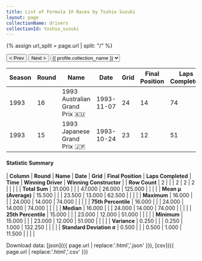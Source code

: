 ```yaml
---
title: List of Formula 1® Races by Toshio Suzuki
layout: page
collectionName: drivers
collectionId: toshio_suzuki
---
```


{% assign url_split = page.url | split: "/" %}
<div id="collection-navigation">
<button onclick="selector.options[selector.selectedIndex-1].value && (window.location = selector.options[selector.selectedIndex-1].value);">&lt; Prev</button>
<button onclick="selector.options[selector.selectedIndex+1].value && (window.location = selector.options[selector.selectedIndex+1].value);">Next &gt;</button>
<select id="selector" onchange="this.options[this.selectedIndex].value && (window.location = this.options[this.selectedIndex].value);">
  {% for collectionId in site.data[page.collectionName].refs %}
    {% if collectionId == page.collectionId %}
      {% assign selected = "selected" %}
    {% else %}
      {% assign selected = "" %}
    {% endif %}
    {% assign profile = site.data[page.collectionName][collectionId].profile %}
    <option value="/f1/{{ page.collectionName }}/{{ collectionId }}/{{ url_split[4] }}" {{ selected }}>{{ profile.collection_name }}</option>
  {% endfor %}
</select>
</div>

| Season | Round | Name | Date | Grid | Final Position | Laps Completed | Time | Winning Driver | Winning Constructor |
|--|--|--|--|--|--|--|--|--|--|
| 1993 | 16 | 1993 Australian Grand Prix 🇦🇺 | 1993-11-07 | 24 | 14 | 74 |   | Ayrton Senna 🇧🇷 | McLaren 🇬🇧 |
| 1993 | 15 | 1993 Japanese Grand Prix 🇯🇵 | 1993-10-24 | 23 | 12 | 51 |   | Ayrton Senna 🇧🇷 | McLaren 🇬🇧 |

#### Statistic Summary

| **Column** | **Round** | **Name** | **Date** | **Grid** | **Final Position** | **Laps Completed** | **Time** | **Winning Driver** | **Winning Constructor** |
| **Row Count** | 2 |  |  | 2 | 2 | 2 |  |  |  |
| **Total Sum** | 31.000 |  |  | 47.000 | 26.000 | 125.000 |  |  |  |
| **Mean μ (Average)** | 15.500 |  |  | 23.500 | 13.000 | 62.500 |  |  |  |
| **Maximum** | 16.000 |  |  | 24.000 | 14.000 | 74.000 |  |  |  |
| **75th Percentile** | 16.000 |  |  | 24.000 | 14.000 | 74.000 |  |  |  |
| **Median** | 16.000 |  |  | 24.000 | 14.000 | 74.000 |  |  |  |
| **25th Percentile** | 15.000 |  |  | 23.000 | 12.000 | 51.000 |  |  |  |
| **Minimum** | 15.000 |  |  | 23.000 | 12.000 | 51.000 |  |  |  |
| **Variance** | 0.250 |  |  | 0.250 | 1.000 | 132.250 |  |  |  |
| **Standard Deviation σ** | 0.500 |  |  | 0.500 | 1.000 | 11.500 |  |  |  |

Download data: [json]({{ page.url | replace:'.html','.json' }}), [csv]({{ page.url | replace:'.html','.csv' }})
